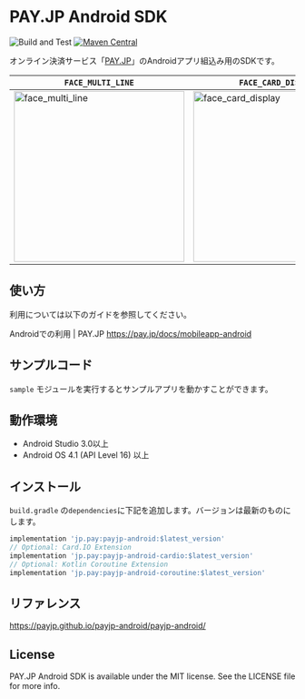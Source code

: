 # PAY.JP Android SDK
![Build and Test](https://github.com/payjp/payjp-android/workflows/Build%20and%20Test/badge.svg?branch=master)
[![Maven Central](https://img.shields.io/maven-central/v/jp.pay/payjp-android.svg)](https://oss.sonatype.org/content/groups/public/jp/pay/payjp-android/)

オンライン決済サービス「[PAY.JP](https://pay.jp/)」のAndroidアプリ組込み用のSDKです。

| `FACE_MULTI_LINE` | `FACE_CARD_DISPLAY` |
| - | - |
| <img alt="face_multi_line" width=300 src="https://user-images.githubusercontent.com/949882/80774525-3d6c0280-8b98-11ea-92b7-f71528c7fcde.png" /> | <img alt="face_card_display" width=300 src="https://user-images.githubusercontent.com/949882/80774521-3a711200-8b98-11ea-966a-b82bb10c7b54.png" /> |

## 使い方

利用については以下のガイドを参照してください。

Androidでの利用 | PAY.JP https://pay.jp/docs/mobileapp-android

## サンプルコード

`sample` モジュールを実行するとサンプルアプリを動かすことができます。

## 動作環境

- Android Studio 3.0以上
- Android OS 4.1 (API Level 16) 以上

## インストール

`build.gradle` の`dependencies`に下記を追加します。バージョンは最新のものにします。

```build.gradle
implementation 'jp.pay:payjp-android:$latest_version'
// Optional: Card.IO Extension
implementation 'jp.pay:payjp-android-cardio:$latest_version'
// Optional: Kotlin Coroutine Extension
implementation 'jp.pay:payjp-android-coroutine:$latest_version'
```

## リファレンス

https://payjp.github.io/payjp-android/payjp-android/

## License

PAY.JP Android SDK is available under the MIT license. See the LICENSE file for more info.